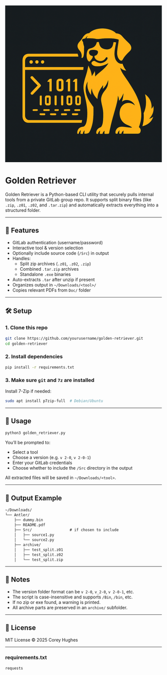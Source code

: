 ![Golden Retriever Logo](gore.png)

# Golden Retriever

Golden Retriever is a Python-based CLI utility that securely pulls internal tools from a private GitLab group repo. It supports split binary files (like `.zip`, `.z01`, `.z02`, and `.tar.zip`) and automatically extracts everything into a structured folder.

---

## 🔧 Features

- GitLab authentication (username/password)
- Interactive tool & version selection
- Optionally include source code (`/Src`) in output
- Handles:
  - Split zip archives (`.z01`, `.z02`, `.zip`)
  - Combined `.tar.zip` archives
  - Standalone `.exe` binaries
- Auto-extracts `.tar` after unzip if present
- Organizes output in `~/Downloads/<tool>/`
- Copies relevant PDFs from `Doc/` folder

---

## 🛠 Setup

### 1. Clone this repo

```bash
git clone https://github.com/yourusername/golden-retriever.git
cd golden-retriever
```

### 2. Install dependencies

```bash
pip install -r requirements.txt
```

### 3. Make sure `git` and `7z` are installed

Install 7-Zip if needed:

```bash
sudo apt install p7zip-full  # Debian/Ubuntu
```

---

## 🚀 Usage

```bash
python3 golden_retriever.py
```

You’ll be prompted to:

- Select a tool
- Choose a version (e.g. `v 2-0`, `v 2-0-1`)
- Enter your GitLab credentials
- Choose whether to include the `/Src` directory in the output

All extracted files will be saved in `~/Downloads/<tool>`.

---

## 📁 Output Example

```
~/Downloads/
└── Antler/
    ├── dummy.bin
    ├── README.pdf
    ├── Src/                 # if chosen to include
    │   ├── source1.py
    │   └── source2.py
    ├── archive/
    │   ├── test_split.z01
    │   ├── test_split.z02
    │   └── test_split.zip
```

---

## 🧪 Notes

- The version folder format can be `v 2-0`, `v_2-0`, `v 2-0-1`, etc.
- The script is case-insensitive and supports `/Bin`, `/bin`, etc.
- If no zip or exe found, a warning is printed.
- All archive parts are preserved in an `archive/` subfolder.

---

## 📄 License

MIT License © 2025 Corey Hughes

---

### requirements.txt

```
requests
```
